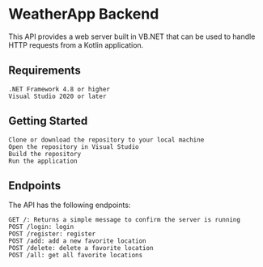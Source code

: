 # WeatherApp Backend

This API provides a web server built in VB.NET that can be used to handle HTTP requests from a Kotlin application.
## Requirements

    .NET Framework 4.8 or higher
    Visual Studio 2020 or later

## Getting Started

    Clone or download the repository to your local machine
    Open the repository in Visual Studio
    Build the repository
    Run the application

## Endpoints

The API has the following endpoints:

    GET /: Returns a simple message to confirm the server is running
    POST /login: login
    POST /register: register
    POST /add: add a new favorite location
    POST /delete: delete a favorite location
    POST /all: get all favorite locations
